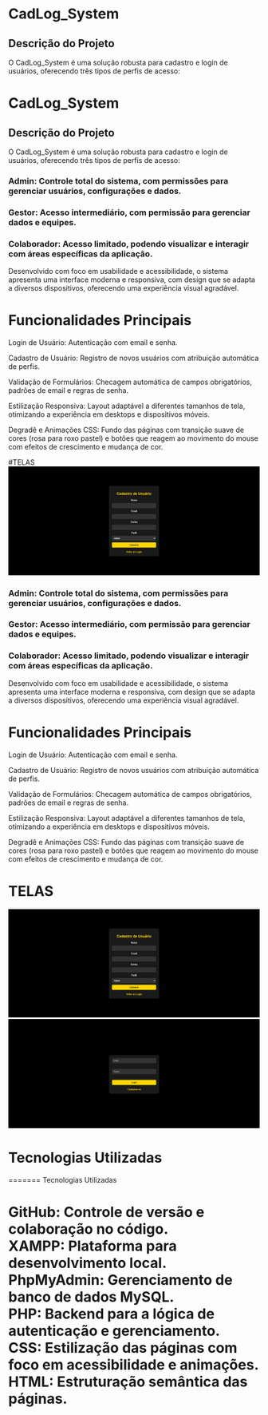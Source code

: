 


#   CadLog_System  

## Descrição do Projeto
O CadLog_System é uma solução robusta para cadastro e login de usuários, oferecendo três tipos de perfis de acesso:  

#   CadLog_System  

## Descrição do Projeto
O CadLog_System é uma solução robusta para cadastro e login de usuários, oferecendo três tipos de perfis de acesso:  



### Admin: Controle total do sistema, com permissões para gerenciar usuários, configurações e dados.  
### Gestor: Acesso intermediário, com permissão para gerenciar dados e equipes.  
### Colaborador: Acesso limitado, podendo visualizar e interagir com áreas específicas da aplicação.  



Desenvolvido com foco em usabilidade e acessibilidade, o sistema apresenta uma interface moderna e responsiva, com design que se adapta a diversos dispositivos, oferecendo uma experiência visual agradável.  

 # Funcionalidades Principais  

Login de Usuário: Autenticação com email e senha.  

Cadastro de Usuário: Registro de novos usuários com atribuição automática de perfis.  

Validação de Formulários: Checagem automática de campos obrigatórios, padrões de email e regras de senha.  

Estilização Responsiva: Layout adaptável a diferentes tamanhos de tela, otimizando a experiência em desktops e dispositivos móveis.  

Degradê e Animações CSS: Fundo das páginas com transição suave de cores (rosa para roxo pastel) e botões que reagem ao movimento do mouse com efeitos de crescimento e mudança de cor.  

#TELAS  
![img](img2.png)


### Admin: Controle total do sistema, com permissões para gerenciar usuários, configurações e dados.  
### Gestor: Acesso intermediário, com permissão para gerenciar dados e equipes.  
### Colaborador: Acesso limitado, podendo visualizar e interagir com áreas específicas da aplicação.  



Desenvolvido com foco em usabilidade e acessibilidade, o sistema apresenta uma interface moderna e responsiva, com design que se adapta a diversos dispositivos, oferecendo uma experiência visual agradável.  

 # Funcionalidades Principais  

Login de Usuário: Autenticação com email e senha.  

Cadastro de Usuário: Registro de novos usuários com atribuição automática de perfis.  

Validação de Formulários: Checagem automática de campos obrigatórios, padrões de email e regras de senha.  

Estilização Responsiva: Layout adaptável a diferentes tamanhos de tela, otimizando a experiência em desktops e dispositivos móveis.  

Degradê e Animações CSS: Fundo das páginas com transição suave de cores (rosa para roxo pastel) e botões que reagem ao movimento do mouse com efeitos de crescimento e mudança de cor.  

# TELAS  
![img](img2.png)
![img](image.png)

# Tecnologias Utilizadas

=======
Tecnologias Utilizadas


GitHub: Controle de versão e colaboração no código.  
XAMPP: Plataforma para desenvolvimento local.  
PhpMyAdmin: Gerenciamento de banco de dados MySQL.  
PHP: Backend para a lógica de autenticação e gerenciamento.  
CSS: Estilização das páginas com foco em acessibilidade e animações.  
HTML: Estruturação semântica das páginas.  
=======

